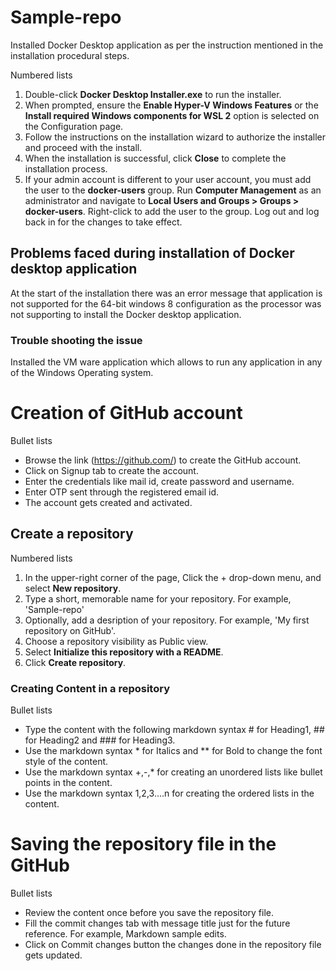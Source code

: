 # Sample-repo

Installed Docker Desktop application as per the instruction mentioned in the installation procedural steps.

Numbered lists 

1. Double-click **Docker Desktop Installer.exe** to run the installer.
2. When prompted, ensure the **Enable Hyper-V Windows Features** or the **Install required Windows components for WSL 2** option is selected on the Configuration page.
3. Follow the instructions on the installation wizard to authorize the installer and proceed with the install.
4. When the installation is successful, click **Close** to complete the installation process.
5. If your admin account is different to your user account, you must add the user to the **docker-users** group. Run **Computer Management** as an administrator and navigate to **Local  Users and Groups > Groups > docker-users**. Right-click to add the user to the group. Log out and log back in for the changes to take effect.

## Problems faced during installation of Docker desktop application

At the start of the installation there was an error message that application is not supported for the 64-bit windows 8 configuration as the processor was not supporting to install the Docker desktop application.

### Trouble shooting the issue 

Installed the VM ware application which allows to run any application in any of the Windows Operating system.

# Creation of GitHub account

Bullet lists 

- Browse the link (https://github.com/) to create the GitHub account.
- Click on Signup tab to create the account.
- Enter the credentials like mail id, create password and username.
- Enter OTP sent through the registered email id.
- The account gets created and activated.

## Create a repository

Numbered lists

1. In the upper-right corner of the page, Click the + drop-down menu, and select **New repository**.
2. Type a short, memorable name for your repository. For example, 'Sample-repo'
3. Optionally, add a desription of your repository. For example, 'My first repository on GitHub'.
4. Choose a repository visibility as Public view.
5. Select **Initialize this repository with a README**.
6. Click **Create repository**.

### Creating Content in a repository

Bullet lists 

- Type the content with the following markdown syntax # for Heading1, ## for Heading2 and ### for Heading3.
- Use the markdown syntax * for Italics and ** for Bold to change the font style of the content.
- Use the markdown syntax +,-,* for creating an unordered lists like bullet points in the content.
- Use the markdown syntax 1,2,3....n for creating the ordered lists in the content.

# Saving the repository file in the GitHub

Bullet lists 

- Review the content once before you save the repository file.
- Fill the commit changes tab with message title just for the future reference. For example, Markdown sample edits.
- Click on Commit changes button the changes done in the repository file gets updated.


